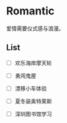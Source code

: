 # Romantic

爱情需要仪式感与浪漫。

## List

- [ ] 欢乐海岸摩天轮
- [ ] 勇闯鬼屋
- [ ] 漂移小车体验
- [ ] 夏冬装奥特莱斯
- [ ] 深圳图书馆学习






